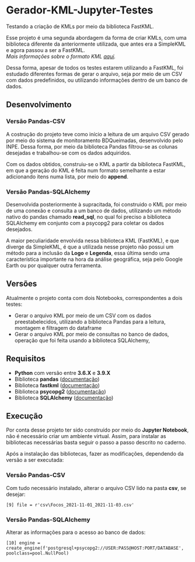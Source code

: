 # Gerador-KML-Jupyter-Testes

Testando a criação de KMLs por meio da biblioteca FastKML.

Esse projeto é uma segunda abordagem da forma de criar KMLs, com uma biblioteca diferente da anteriormente utilizada, que antes era a SimpleKML e agora passou a ser a FastKML. <br>
*Mais informações sobre o formato KML [aqui](https://developers.google.com/kml/documentation).*

Dessa forma, apesar de todos os testes estarem utilizando a FastKML, foi estudado diferentes formas de gerar o arquivo, seja por meio de um CSV com dados predefinidos, ou utilizando informações dentro de um banco de dados.

## Desenvolvimento

### Versão Pandas-CSV

A costrução do projeto teve como início a leitura de um arquivo CSV gerado por meio do sistema de monitoramento BDQueimadas, desenvolvido pelo INPE. Dessa forma, por meio da biblioteca Pandas filtrou-se as colunas desejadas e trabalhou-se com os dados adquiridos. <br>

Com os dados obtidos, construiu-se o KML a partir da biblioteca FastKML, em que a geração do KML é feita num formato semelhante a estar adicionando itens numa lista, por meio do **append**. <br>

### Versão Pandas-SQLAlchemy

Desenvolvida posteriormente à supracitada, foi construido o KML por meio de uma conexão e consulta a um banco de dados, utilizando um método nativo do pandas chamado **read_sql**, no qual foi preciso a biblioteca SQLAlchemy em conjunto com a psycopg2 para coletar os dados desejados. <br>

A maior peculiaridade envolvida nessa biblioteca KML (FastKML), e que diverge da SimpleKML, é que a utilizada nesse projeto não possui um método para a inclusão da **Logo** e **Legenda**, essa última sendo uma característica importante na hora da análise geográfica, seja pelo Google Earth ou por qualquer outra ferramenta.

## Versões

Atualmente o projeto conta com dois Notebooks, correspondentes a dois testes:

- Gerar o arquivo KML por meio de um CSV com os dados preestabelecidos, utilizando a biblioteca Pandas para a leitura, montagem e filtragem do dataframe
- Gerar o arquivo KML por meio de consultas no banco de dados, operação que foi feita usando a biblioteca SQLAlchemy, 

## Requisitos

- **Python** com versão entre **3.6.X** e **3.9.X**
- Biblioteca **pandas** ([documentação](https://pandas.pydata.org/docs/))
- Biblioteca **fastkml** ([documentação](https://fastkml.readthedocs.io/en/latest/))
- Biblioteca **psycopg2** ([documentação](https://www.psycopg.org/docs/))
- Biblioteca **SQLAlchemy** ([documentação](https://docs.sqlalchemy.org/en/14/))

## Execução

Por conta desse projeto ter sido construído por meio do **Jupyter Notebook**, não é necessário criar um ambiente virtual. Assim, para instalar as bibliotecas necessárias basta seguir o passo a passo descrito no caderno.

Após a instalação das bibliotecas, fazer as modificações, dependendo da versão a ser executada:

### Versão Pandas-CSV
Com tudo necessário instalado, alterar o arquivo CSV lido na pasta **csv**, se desejar: <br>

    [9] file = r'csv\Focos_2021-11-01_2021-11-03.csv'

### Versão Pandas-SQLAlchemy
Alterar as informações para o acesso ao banco de dados:

    [10] engine = create_engine(f'postgresql+psycopg2://USER:PASS@HOST:PORT/DATABASE', poolclass=pool.NullPool)

